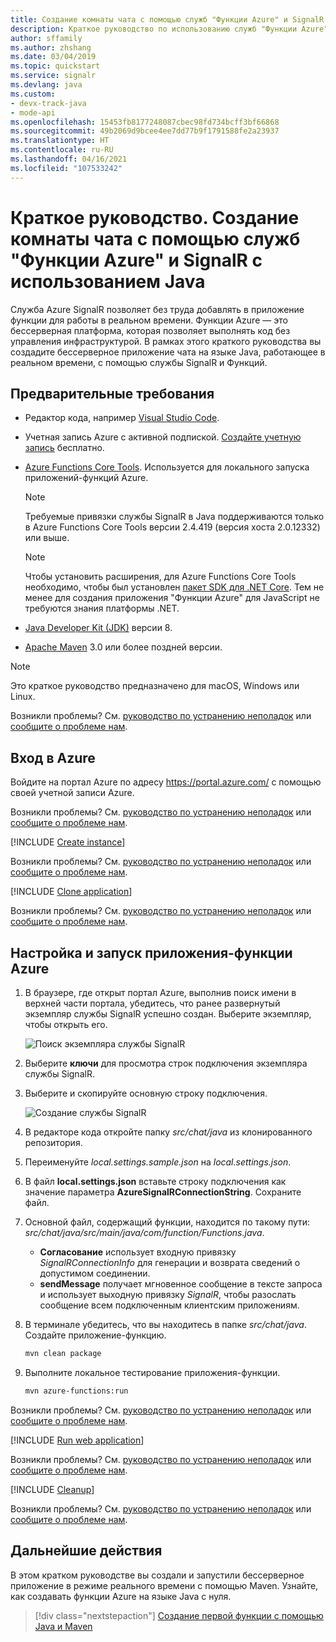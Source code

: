```yaml
---
title: Создание комнаты чата с помощью служб "Функции Azure" и SignalR с использованием Java
description: Краткое руководство по использованию служб "Функции Azure" и SignalR для создания чат-комнаты с помощью Java.
author: sffamily
ms.author: zhshang
ms.date: 03/04/2019
ms.topic: quickstart
ms.service: signalr
ms.devlang: java
ms.custom:
- devx-track-java
- mode-api
ms.openlocfilehash: 15453fb8177248087cbec98fd734bcff3bf66868
ms.sourcegitcommit: 49b2069d9bcee4ee7dd77b9f1791588fe2a23937
ms.translationtype: HT
ms.contentlocale: ru-RU
ms.lasthandoff: 04/16/2021
ms.locfileid: "107533242"
---
```

# <a name="quickstart-use-java-to-create-a-chat-room-with-azure-functions-and-signalr-service"></a>Краткое руководство. Создание комнаты чата с помощью служб "Функции Azure" и SignalR с использованием Java

Служба Azure SignalR позволяет без труда добавлять в приложение функции для работы в реальном времени. Функции Azure — это бессерверная платформа, которая позволяет выполнять код без управления инфраструктурой. В рамках этого краткого руководства вы создадите бессерверное приложение чата на языке Java, работающее в реальном времени, с помощью службы SignalR и Функций.

## <a name="prerequisites"></a>Предварительные требования

- Редактор кода, например [Visual Studio Code](https://code.visualstudio.com/).
- Учетная запись Azure с активной подпиской. [Создайте учетную запись](https://azure.microsoft.com/free/?ref=microsoft.com&utm_source=microsoft.com&utm_medium=docs&utm_campaign=visualstudio) бесплатно.
- [Azure Functions Core Tools](https://github.com/Azure/azure-functions-core-tools#installing). Используется для локального запуска приложений-функций Azure.

   > [!NOTE]
   > Требуемые привязки службы SignalR в Java поддерживаются только в Azure Functions Core Tools версии 2.4.419 (версия хоста 2.0.12332) или выше.

   > [!NOTE]
   > Чтобы установить расширения, для Azure Functions Core Tools необходимо, чтобы был установлен [пакет SDK для .NET Core](https://www.microsoft.com/net/download). Тем не менее для создания приложения "Функции Azure" для JavaScript не требуются знания платформы .NET.

- [Java Developer Kit (JDK)](https://www.azul.com/downloads/zulu/) версии 8.
- [Apache Maven](https://maven.apache.org) 3.0 или более поздней версии.

> [!NOTE]
> Это краткое руководство предназначено для macOS, Windows или Linux.

Возникли проблемы? См. [руководство по устранению неполадок](signalr-howto-troubleshoot-guide.md) или [сообщите о проблеме нам](https://aka.ms/asrs/qsjava).

## <a name="log-in-to-azure"></a>Вход в Azure

Войдите на портал Azure по адресу <https://portal.azure.com/> с помощью своей учетной записи Azure.

Возникли проблемы? См. [руководство по устранению неполадок](signalr-howto-troubleshoot-guide.md) или [сообщите о проблеме нам](https://aka.ms/asrs/qsjava).

[!INCLUDE [Create instance](includes/signalr-quickstart-create-instance.md)]

Возникли проблемы? См. [руководство по устранению неполадок](signalr-howto-troubleshoot-guide.md) или [сообщите о проблеме нам](https://aka.ms/asrs/qsjava).

[!INCLUDE [Clone application](includes/signalr-quickstart-clone-application.md)]

Возникли проблемы? См. [руководство по устранению неполадок](signalr-howto-troubleshoot-guide.md) или [сообщите о проблеме нам](https://aka.ms/asrs/qsjava).

## <a name="configure-and-run-the-azure-function-app"></a>Настройка и запуск приложения-функции Azure

1. В браузере, где открыт портал Azure, выполнив поиск имени в верхней части портала, убедитесь, что ранее развернутый экземпляр службы SignalR успешно создан. Выберите экземпляр, чтобы открыть его.

    ![Поиск экземпляра службы SignalR](media/signalr-quickstart-azure-functions-csharp/signalr-quickstart-search-instance.png)

1. Выберите **ключи** для просмотра строк подключения экземпляра службы SignalR.

1. Выберите и скопируйте основную строку подключения.

    ![Создание службы SignalR](media/signalr-quickstart-azure-functions-javascript/signalr-quickstart-keys.png)

1. В редакторе кода откройте папку *src/chat/java* из клонированного репозитория.

1. Переименуйте *local.settings.sample.json* на *local.settings.json*.

1. В файл **local.settings.json** вставьте строку подключения как значение параметра **AzureSignalRConnectionString**. Сохраните файл.

1. Основной файл, содержащий функции, находится по такому пути: *src/chat/java/src/main/java/com/function/Functions.java*.

    - **Согласование** использует входную привязку *SignalRConnectionInfo* для генерации и возврата сведений о допустимом соединении.
    - **sendMessage** получает мгновенное сообщение в тексте запроса и использует выходную привязку *SignalR*, чтобы разослать сообщение всем подключенным клиентским приложениям.

1. В терминале убедитесь, что вы находитесь в папке *src/chat/java*. Создайте приложение-функцию.

    ```bash
    mvn clean package
    ```

1. Выполните локальное тестирование приложения-функции.

    ```bash
    mvn azure-functions:run
    ```
    
Возникли проблемы? См. [руководство по устранению неполадок](signalr-howto-troubleshoot-guide.md) или [сообщите о проблеме нам](https://aka.ms/asrs/qsjava).

[!INCLUDE [Run web application](includes/signalr-quickstart-run-web-application.md)]

Возникли проблемы? См. [руководство по устранению неполадок](signalr-howto-troubleshoot-guide.md) или [сообщите о проблеме нам](https://aka.ms/asrs/qsjava).

[!INCLUDE [Cleanup](includes/signalr-quickstart-cleanup.md)]

Возникли проблемы? См. [руководство по устранению неполадок](signalr-howto-troubleshoot-guide.md) или [сообщите о проблеме нам](https://aka.ms/asrs/qsjava).

## <a name="next-steps"></a>Дальнейшие действия

В этом кратком руководстве вы создали и запустили бессерверное приложение в режиме реального времени с помощью Maven. Узнайте, как создавать функции Azure на языке Java с нуля.

> [!div class="nextstepaction"]
> [Создание первой функции с помощью Java и Maven](../azure-functions/create-first-function-cli-csharp.md?pivots=programming-language-java%2cprogramming-language-java)
